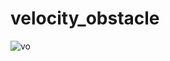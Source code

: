 # velocity_obstacle

![vo](https://github.com/kentamt/velocity_obstacle/assets/3883043/9b96a608-81ea-4c1c-9590-3378a965e4f6)
